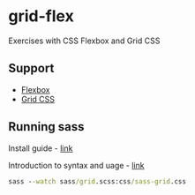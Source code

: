 # grid-flex

Exercises with CSS Flexbox and Grid CSS

## Support

- [Flexbox](https://caniuse.com/flexbox)
- [Grid CSS](https://caniuse.com/css-grid)

## Running sass

Install guide - [link](https://www.codementor.io/@ricardozea/sass-for-beginners-the-friendliest-guide-about-installing-and-using-sass-on-windows-cjfs2id3o)

Introduction to syntax and uage - [link](https://czterytygodnie.pl/wprowadzenie-do-sass/)

```cmd
sass --watch sass/grid.scss:css/sass-grid.css
```
